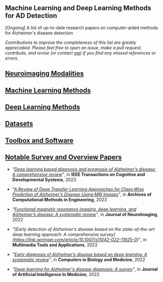 ## Machine Learning and Deep Learning Methods for AD Detection

[Ongoing] A list of up-to-date research papers on computer-aided methods for Alzheimer's disease detection

*Contributions to improve the completeness of this list are greatly appreciated. Please feel free to open an issue, make a pull request, contribute, and revise (or contact [me](https://thanhtbt.github.io/)) if you find any missed references or errors*.


## [Neuroimaging Modalities](#content)

## [Machine Learning Methods](#content)

## [Deep Learning Methods](#content)

## [Datasets](#content)

## [Toolbox and Software](#content)

## [Notable Survey and Overview Papers](#content)


* *"[Deep learning based diagnosis and prognosis of Alzheimer’s disease: A comprehensive review](https://ieeexplore.ieee.org/document/10064117)"*, in **IEEE Transactions on Cognitive and Developmental Systems**, 2023
  
* *"[A Review of Deep Transfer Learning Approaches for Class‑Wise Prediction of Alzheimer’s Disease Using MRI Images](https://link.springer.com/article/10.1007/s11831-022-09870-0)"*, in **Archives of Computational Methods in Engineering**, 2023
  
* *"[Functional magnetic resonance imaging, deep learning, and Alzheimer’s disease: A systematic review](https://onlinelibrary.wiley.com/doi/abs/10.1111/jon.13063)"*, in **Journal of NeuroImaging**, 2022

* *"[Early detection of Alzheimer’s disease based on the state-of-the-art deep learning approach: A comprehensive survey]
(https://link.springer.com/article/10.1007/s11042-022-11925-0)"*, in **Multimedia Tools and Applications**, 2022


* *"[Early diagnosis of Alzheimer’s disease based on deep learning: A systematic review](https://www.sciencedirect.com/science/article/pii/S0010482522004267)"*, in **Computers in Biology and Medicine**, 2022

* *"[Deep learning for Alzheimer's disease diagnosis: A survey](https://www.sciencedirect.com/science/article/pii/S0933365722000975)"*, in **Journal of Artificial Intelligence In Medicine**, 2022




